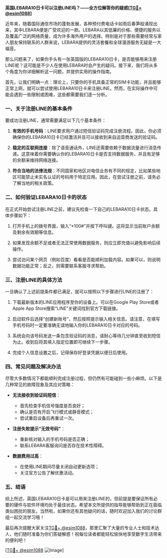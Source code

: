 **英国LEBARA10日卡可以注册LINE吗？——全方位解答你的疑惑[[TG💪+ @esim1088](https://t.me/s/esim1088)]**

近年来，随着国际通信市场的蓬勃发展，各种预付费电话卡如雨后春笋般涌现出来，其中LEBARA便是广受欢迎的一款。LEBARA以其低廉的价格、便捷的服务以及覆盖广泛的网络质量，成为许多海外用户的选择。特别是对于那些需要经常与家人朋友保持联系的人群来说，LEBARA提供的灵活套餐和全球漫游服务无疑是一大福音。

那么问题来了，如果你手头有一张英国版的LEBARA10日卡，是否能够用来注册LINE呢？这可能是不少人在使用LEBARA时会产生的疑问。接下来，我们将从多个角度为你详细解析这一问题，并提供实用的操作指南。

首先，让我们明确一点：理论上，只要你的手机具备正常的SIM卡功能，并且能够正常上网，就可以尝试使用LEBARA10日卡来注册LINE。然而，在实际操作中可能会遇到一些限制或困难，这些都需要我们逐一分析。

### **一、关于注册LINE的基本条件**

要成功注册LINE，通常需要满足以下几个基本条件：

1. **有效的手机号码**：LINE要求用户通过短信验证码完成注册流程。因此，你必须确保你的LEBARA10日卡已经激活并且可以接收到来自运营商发送的验证码。
   
2. **稳定的互联网连接**：除了语音通话外，LINE还需要依赖于数据流量进行消息传递。这意味着你需要确认你的LEBARA10日卡是否支持数据服务，并且有足够的余额来维持网络连接。

3. **符合当地的法律法规**：不同国家和地区对电信业务有不同的规定，比如某些地区可能禁止未实名认证的号码用于特定应用。因此，在尝试注册之前，请务必了解当地的相关政策。

### **二、如何验证LEBARA10日卡的状态**

在正式开始尝试注册LINE之前，建议先检查一下自己的LEBARA10日卡状态。具体步骤如下：

1. 打开手机上的拨号界面，输入“*100#”并按下呼叫键。这将显示当前账户余额及剩余有效期等信息。
   
2. 如果发现余额不足或者无法正常使用数据服务，则应立即充值以避免影响后续操作。

3. 尝试访问某个网页（例如百度）看看是否能顺利加载内容。如果可以，则说明数据功能正常；反之，则需要联系客服寻求帮助。

### **三、注册LINE的具体方法**

一旦确认了上述前提条件都已满足，就可以按照以下步骤进行LINE的注册了：

1. 下载最新版本的LINE应用程序至你的设备上。可以在Google Play Store或者Apple App Store搜索“LINE”关键词找到官方下载链接。

2. 启动软件后选择“创建新账号”，然后按照提示输入相关信息。请注意，在填写手机号码时一定要准确无误地输入你的LEBARA10日卡对应的号码。

3. 系统会向该号码发送一条包含验证码的消息，请耐心等待几分钟直至收到短信为止。收到后将其填入指定位置即可继续下一步骤。

4. 完成个人信息设置之后，记得保存好登录凭据以便日后使用。

### **四、常见问题及解决办法**

尽管大多数情况下都能顺利完成注册过程，但仍然有可能碰到一些小麻烦。以下是几种常见的故障现象及其应对策略：

- **无法接收到验证码短信**：
   - 首先检查手机信号强度是否良好；
   - 确认是否有开启飞行模式或静音模式；
   - 尝试重启设备后再重试一次。

- **注册失败提示“无效号码”**：
   - 重新核对输入的手机号码是否正确；
   - 联系LEBARA客服询问是否存在技术性障碍。

- **数据费用过高**：
   - 在使用LINE期间尽量关闭自动更新选项；
   - 关注官方公告了解优惠活动。

### **五、结语**

综上所述，英国LEBARA10日卡是可以用来注册LINE的，但前提是要保证所有必要的硬件与软件环境均处于最佳状态。希望本文所提供的指导能够帮助到正在面临类似困扰的朋友。当然啦，如果你还有其他疑问的话，随时欢迎加入我们的讨论群组一起交流学习哦！

最后再次提醒大家关注[TG💪+ @esim1088](https://t.me/s/esim1088)，那里汇聚了大量的专业人士和技术达人，他们随时准备为你们答疑解惑！祝每位读者都能轻松愉快地享受数字生活带来的便利吧！

[[TG💪+ @esim1088](https://t.me/s/esim1088) ![Image](https://i.postimg.cc/4NQfJmqS/Snipaste-2025-05-13-00-14-12.png)]